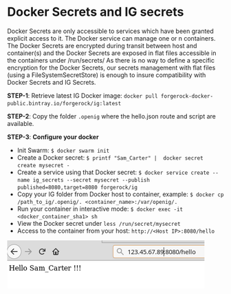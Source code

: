 Docker Secrets and IG secrets
====
Docker Secrets are only accessible to services which have been granted explicit access to it.
The Docker service can manage one or n containers. The Docker Secrets are encrypted during transit between host and 
container(s) and the Docker Secrets are exposed in flat files accessible in the containers under /run/secrets/
As there is no way to define a specific encryption for the Docker Secrets, our secrets management with flat files
(using a FileSystemSecretStore) is enough to insure compatibility with Docker Secrets and IG Secrets.

**STEP-1**: Retrieve latest IG Docker image: `docker pull forgerock-docker-public.bintray.io/forgerock/ig:latest`

**STEP-2**: Copy the folder `.openig` where the hello.json route and script are available.
  
**STEP-3**: **Configure your docker** 
- Init Swarm: `$ docker swarm init`
- Create a Docker secret: `$ printf "Sam_Carter" |  docker secret create mysecret -`
- Create a service using that Docker secret:
`$ docker service create --name ig_secrets --secret mysecret --publish published=8080,target=8080 forgerock/ig`
- Copy your IG folder from Docker host to container, example:
`$ docker cp /path_to_ig/.openig/. <container_name>:/var/openig/.`
- Run your container in interactive mode: `$ docker exec -it <docker_container_sha1> sh`
- View the Docker secret under `less /run/secret/mysecret`
- Access to the container from your host: `http://<Host IP>:8080/hello`

![Hello Running](https://raw.githubusercontent.com/openig-contrib/script-util-for-openig/master/media/hello.png)

